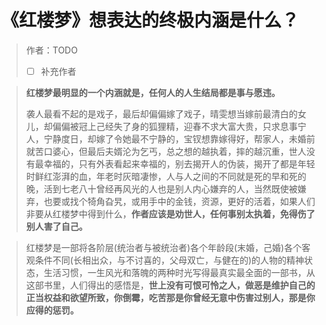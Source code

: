 # 《红楼梦》想表达的终极内涵是什么？

> 作者：TODO
>
> - [ ] 补充作者

> **红楼梦最明显的一个内涵就是，任何人的人生结局都是事与愿违。**
>
> 袭人最看不起的是戏子，最后却偏偏嫁了戏子，晴雯想当嫁前最清白的女儿，却偏偏被冠上己经失了身的狐狸精，迎春不求大富大贵，只求息事宁人，宁静度日，却嫁了令她最不宁静的，宝钗想靠嫁得好，帮家人，未婚前就苦口婆心，但最后夫婿沦为乞丐，总之想的越执着，摔的越沉重，世人没有最幸福的，只有外表看起来幸福的，别去揭开人的伪装，揭开了都是年轻时鲜红澎湃的血，年老时灰暗凄惨，人与人之间的不同就是死的早和死的晚，活到七老八十曾经再风光的人也是别人内心嫌弃的人，当然既使被嫌弃，也要或找个犄角旮旯，或用手中的金钱，资源，更好的活着，如果人们非要从红楼梦中得到什么，**作者应该是劝世人，任何事别太执着，免得伤了别人害了自己。**

> 红楼梦是一部将各阶层(统治者与被统治者)各个年龄段(末婚，己婚)各个客观条件不同(长相出众，与不讨喜的，父母双亡，与健在的)的人物的精神状态，生活习惯，一生风光和落魄的两种时光写得最真实最全面的一部书，从这部书里，人们得出的感悟是，**世上没有可恨可怜之人，做恶是维护自己的正当权益和欲望所致，你倒霉，吃苦那是你曾经无意中伤害过别人，那是你应得的惩罚。**
